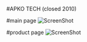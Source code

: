 #APKO TECH (closed 2010)

#main page
![ScreenShot](https://raw.github.com/artemdude/apko-tech/master/screenshots/apko.png)

#product page
![ScreenShot](https://raw.github.com/artemdude/apko-tech/master/screenshots/product.png)
